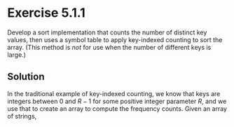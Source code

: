 # Exercise 5.1.1

Develop a sort implementation that counts the number of distinct key values,
then uses a symbol table to apply key-indexed counting to sort the array.
(This method is *not* for use when the number of different keys is large.)

## Solution

In the traditional example of key-indexed counting, we know that keys are
integers between $0$ and $R-1$ for some positive integer parameter $R$, and
we use that to create an array to compute the frequency counts. Given an array
of strings, 
